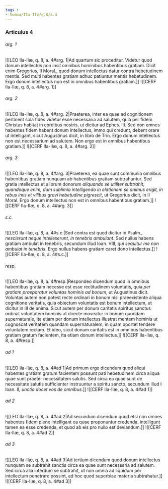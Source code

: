 ```yaml
---
tags : 
- Summa/IIa-IIæ/q.8/a.4
---
```


### Articulus 4

###### arg. 1
![[LEO IIa-IIæ, q. 8, a. 4#arg. 1|Ad quartum sic proceditur. Videtur quod donum intellectus non insit omnibus hominibus habentibus gratiam. Dicit enim Gregorius, II Moral., quod donum intellectus datur contra hebetudinem mentis. Sed multi habentes gratiam adhuc patiuntur mentis hebetudinem. Ergo donum intellectus non est in omnibus habentibus gratiam.]]
![[CERF IIa-IIæ, q. 8, a. 4#arg. 1]]

###### arg. 2
![[LEO IIa-IIæ, q. 8, a. 4#arg. 2|Praeterea, inter ea quae ad cognitionem pertinent sola fides videtur esse necessaria ad salutem, quia per fidem Christus habitat in cordibus nostris, ut dicitur ad Ephes. III. Sed non omnes habentes fidem habent donum intellectus, immo qui credunt, debent orare ut intelligant, sicut Augustinus dicit, in libro de Trin. Ergo donum intellectus non est necessarium ad salutem. Non ergo est in omnibus habentibus gratiam.]]
![[CERF IIa-IIæ, q. 8, a. 4#arg. 2]]

###### arg. 3
![[LEO IIa-IIæ, q. 8, a. 4#arg. 3|Praeterea, ea quae sunt communia omnibus habentibus gratiam nunquam ab habentibus gratiam subtrahuntur. Sed gratia intellectus et aliorum donorum *aliquando se utiliter subtrahit, quandoque enim, dum sublimia intelligendo in elationem se animus erigit, in rebus imis et vilibus gravi hebetudine pigrescit*, ut Gregorius dicit, in II Moral. Ergo donum intellectus non est in omnibus habentibus gratiam.]]
![[CERF IIa-IIæ, q. 8, a. 4#arg. 3]]

###### s.c.
![[LEO IIa-IIæ, q. 8, a. 4#s.c.|Sed contra est quod dicitur in Psalm., *nescierunt neque intellexerunt, in tenebris ambulant*. Sed nullus habens gratiam ambulat in tenebris, secundum illud Ioan. VIII, *qui sequitur me non ambulat in tenebris*. Ergo nullus habens gratiam caret dono intellectus.]]
![[CERF IIa-IIæ, q. 8, a. 4#s.c.]]

###### resp.
![[LEO IIa-IIæ, q. 8, a. 4#resp.|Respondeo dicendum quod in omnibus habentibus gratiam necesse est esse rectitudinem voluntatis, quia *per gratiam praeparatur voluntas hominis ad bonum*, ut Augustinus dicit. Voluntas autem non potest recte ordinari in bonum nisi praeexistente aliqua cognitione veritatis, quia obiectum voluntatis est bonum intellectum, ut dicitur in III de anima. Sicut autem per donum caritatis spiritus sanctus ordinat voluntatem hominis ut directe moveatur in bonum quoddam supernaturale, ita etiam per donum intellectus illustrat mentem hominis ut cognoscat veritatem quandam supernaturalem, in quam oportet tendere voluntatem rectam. Et ideo, sicut donum caritatis est in omnibus habentibus gratiam gratum facientem, ita etiam donum intellectus.]]
![[CERF IIa-IIæ, q. 8, a. 4#resp.]]

###### ad 1
![[LEO IIa-IIæ, q. 8, a. 4#ad 1|Ad primum ergo dicendum quod aliqui habentes gratiam gratum facientem possunt pati hebetudinem circa aliqua quae sunt praeter necessitatem salutis. Sed circa ea quae sunt de necessitate salutis sufficienter instruuntur a spiritu sancto, secundum illud I Ioan. II, *unctio docet vos de omnibus*.]]
![[CERF IIa-IIæ, q. 8, a. 4#ad 1]]

###### ad 2
![[LEO IIa-IIæ, q. 8, a. 4#ad 2|Ad secundum dicendum quod etsi non omnes habentes fidem plene intelligant ea quae proponuntur credenda, intelligunt tamen ea esse credenda, et quod ab eis pro nullo est deviandum.]]
![[CERF IIa-IIæ, q. 8, a. 4#ad 2]]

###### ad 3
![[LEO IIa-IIæ, q. 8, a. 4#ad 3|Ad tertium dicendum quod donum intellectus nunquam se subtrahit sanctis circa ea quae sunt necessaria ad salutem. Sed circa alia interdum se subtrahit, ut non omnia ad liquidum per intellectum penetrare possint, ad hoc quod superbiae materia subtrahatur.]]
![[CERF IIa-IIæ, q. 8, a. 4#ad 3]]

